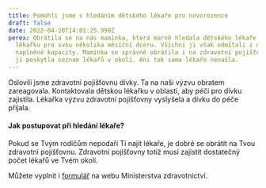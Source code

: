 ```yaml
---
title: Pomohli jsme s hledáním dětského lékaře pro novorozence
draft: false
date: 2022-04-20T14:01:25.990Z
perex: Obrátila se na nás maminka, která marně hledala dětského lékaře či
  lékařku pro svou několika měsíční dceru. Všichni ji však odmítali z důvodu
  naplněné kapacity. Maminka se správně obrátila i na zdravotní pojišťovnu, aby
  jí poskytla seznam lékařů v okolí. Ani tak sama lékaře nenašla.
---
```

Oslovili jsme zdravotní pojišťovnu dívky. Ta na naši výzvu obratem zareagovala. Kontaktovala dětskou lékařku v oblasti, aby péči pro dívku zajistila. Lékařka výzvu zdravotní pojišťovny vyslyšela a dívku do péče přijala. 

#### **Jak postupovat při hledání lékaře?**

Pokud se Tvým rodičům nepodaří Ti najít lékaře, je dobré se obrátit na Tvou zdravotní pojišťovnu. Zdravotní pojišťovny totiž musí zajistit dostatečný počet lékařů ve Tvém okolí.

Můžete vyplnit i [formulář](https://nedostupnapece.mzcr.cz/) na webu Ministerstva zdravotnictví.